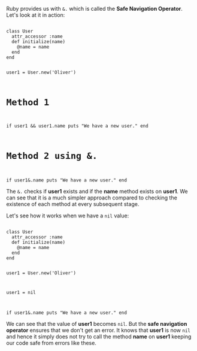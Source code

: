 Ruby provides us with `&.` which
is called the **Safe Navigation Operator**.
Let's look at it in action:

<Editor lang="ruby">
<code>
class User
  attr_accessor :name
  def initialize(name)
    @name = name
  end
end

user1 = User.new('Oliver')

# Method 1
if user1 && user1.name
  puts "We have a new user."
end

# Method 2 using &.
if user1&.name
  puts "We have a new user."
end
</code>
</Editor>

The `&.` checks if **user1** exists and
if the **name** method exists on **user1**.
We can see that it is a much simpler
approach compared to checking the existence
of each method at every subsequent stage.

Let's see how it works when we have
a `nil` value:

<Editor lang="ruby">
<code>
class User
  attr_accessor :name
  def initialize(name)
    @name = name
  end
end

user1 = User.new('Oliver')

user1 = nil

if user1&.name
  puts "We have a new user."
end
</code>
</Editor>

We can see that
the value of **user1**
becomes `nil`. But the
**safe navigation operator** ensures that
we don't get an error. It knows
that **user1** is now `nil` and hence it simply
does not try to call the method
**name** on **user1** keeping our code safe
from errors like these.